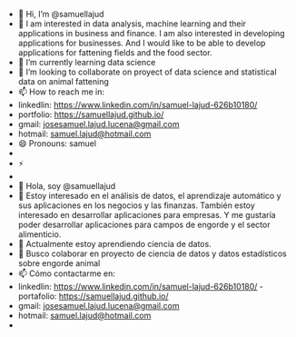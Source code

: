 - 👋 Hi, I’m @samuellajud
- 👀 I am interested in data analysis, machine learning and their applications in business and finance. I am also interested in developing applications for businesses.
  And I would like to be able to develop applications for fattening fields and the food sector.
- 🌱 I’m currently learning data science
- 💞️ I’m looking to collaborate on proyect of data science and statistical data on animal fattening
- 📫 How to reach me in:
-  linkedlin: https://www.linkedin.com/in/samuel-lajud-626b10180/
-  portfolio:  https://samuellajud.github.io/
-  gmail: josesamuel.lajud.lucena@gmail.com
-  hotmail: samuel.lajud@hotmail.com
- 😄 Pronouns: samuel
-
- ⚡
-
- 👋 Hola, soy @samuellajud
- 👀 Estoy interesado en el análisis de datos, el aprendizaje automático y sus aplicaciones en los negocios y las finanzas. También estoy interesado en desarrollar aplicaciones para empresas.
  Y me gustaría poder desarrollar aplicaciones para campos de engorde y el sector alimenticio.
- 🌱 Actualmente estoy aprendiendo ciencia de datos.
- 💞️ Busco colaborar en proyecto de ciencia de datos y datos estadísticos sobre engorde animal
- 📫 Cómo contactarme en:
- linkedlin: https://www.linkedin.com/in/samuel-lajud-626b10180/
-portafolio: https://samuellajud.github.io/
- gmail: josesamuel.lajud.lucena@gmail.com
- hotmail: samuel.lajud@hotmail.com
- 
<!---
samuellajud/samuellajud is a ✨ special ✨ repository because its `README.md` (this file) appears on your GitHub profile.
You can click the Preview link to take a look at your changes.
--->
